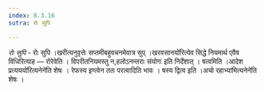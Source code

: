 ```yaml
---
index: 8.3.16
sutra: रोः सुपि

---
```

_रोः सुपि_ - रोः सुपि ।खरीत्यनुवृत्तेः सप्तमीबहुवचनमेवात्र सुप् ।खरवसानयो॑रित्येव सिद्धे नियमार्थ एवैष विधिरित्याह — रोरेवेति । विपरीतनियमस्तु न,हलोऽनन्तराः संयोगः॑ इति निर्देशात् । षत्वमिति ।आदेश प्रत्यययो॑रित्यनेने॑ति शेषः । रेफस्य इण्त्वेन ततः परत्वादिति भावः । षस्य द्वित्व इति ।अचो रहाभ्या॑मित्यनेने॑ति शेषः ।